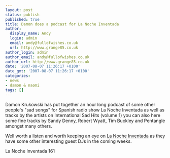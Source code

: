 ```yaml
---
layout: post
status: publish
published: true
title: Damon does a podcast for La Noche Inventada
author:
  display_name: Andy
  login: admin
  email: andy@fullofwishes.co.uk
  url: http://www.grange85.co.uk
author_login: admin
author_email: andy@fullofwishes.co.uk
author_url: http://www.grange85.co.uk
date: '2007-08-07 11:26:17 +0100'
date_gmt: '2007-08-07 11:26:17 +0100'
categories:
- news
- damon & naomi
tags: []
---
```

<p>Damon Krukowski has put together an <span class="removed_link" title="http://lanocheinventada.podomatic.com/entry/2007-08-03T05_55_40-07_00">hour long podcast</span> of some other people's "sad songs" for Spanish radio show La Noche Inventada as well as tracks by the artists on <span class="removed_link" title="http://www.20-20-20.com/frame/frame.html?http%3A//www.20-20-20.com/catalogue/altaic.html">International Sad Hits (volume 1)</span> you can also here some fine tracks by Sandy Denny, Robert Wyatt, Tim Buckley and Pentangle amongst many others.</p>
<p>Well worth a listen and worth keeping an eye on <a href="http://lanocheinventada.podomatic.com">La Noche Inventada</a> as they have some other interesting guest DJs in the coming weeks.</p>
<p><span class="removed_link" title="http://lanocheinventada.podomatic.com/entry/2007-08-03T05_55_40-07_00">La Noche Inventada 161</span></p>
